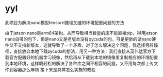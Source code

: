 # yyl
此项目为解决nano模型tensorrt推理加速的环境配置问题的方法



由于jetson nano是arm64架构，从而导致相当数量的库不能直接pip，得用jetson nano自带的包下，但是nano又是老版本没有pycuda的包，可是更新的话nano硬件又不支持新版本，这就导致了一个矛盾，对于怎么解决这个问题，我选择另辟蹊径，直接放弃本地下载pycuda的想法，用另一种方法：我们直接从英伟达官方下载官方配置好的机器学习镜像，然后再从下载到本地的镜像里复制相应的环境配置到本地环境，这样既轻松的解决了各种库之间不相容的问题，又不用每次都上传文件到容器那么麻烦
接下来是具体怎么实施的教程
